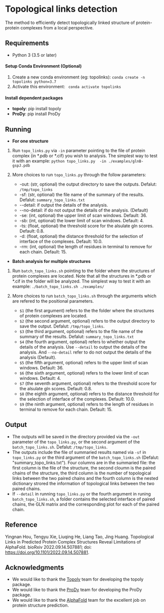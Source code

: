 # Topological links detection

The method to efficiently detect topologically linked structure of protein-protein complexes from a local perspective.

## Requirements

* Python 3 (3.5 or later)

#### Setup Conda Environment (Optional)

1. Create a new conda environment (eg: topolinks):  ```conda create -n topolinks python=3.7 ```
2. Activate this environment: ``` conda activate topolinks```

#### Install dependent packages

*   **topoly**: pip install topoly
*   **ProDy**: pip install ProDy

## Running

*  **For one structure**
  
1. Run ```topo_links.py``` via ```-in``` parameter pointing to the file of protein complex (in *.pdb or *.cif)  you wish to analysis. The simplest way to test it with an example:
   ```python topo_links.py  -in ./examples/glnB-gspJ.pdb```

2. More choices to run ```topo_links.py``` through the follow parameters:
   * -out: (str, optional) the output directory to save the outputs. Defalut: ```/tmp/topo_links```
   * -sf: (str, optional) the file name of the summary of the results. Defalut: ```summary_topo_links.txt```
   * --detail: if output the details of the analysis.
   * --no-detail: if do not output the details of the analysis. (Default)
   * -se: (int, optional) the upper limit of scan windows. Default: 36.
   * -sb: (int, optional) the lower limit of scan windows. Default: 4.
   * -ts: (float, optional) the threshold score for the alsulate gln scores. Default: 0.8.
   * -d: (float, optional) the distance threshold for the selection of interface of the complexes. Default: 10.0.
   * -rm: (int, optional) the length of residues in terminal to remove for each chain. Default: 15.

*  **Batch analysis for multiple structures**

1. Run ```batch_topo_links.sh``` pointing to the folder where the structures of protein complexes are located. Note that all the structures in  *.pdb or *.cif in the folder will be analyzed. The simplest way to test it with an example: 
  ```./batch_topo_links.sh ./examples/```

2. More choices to run ```batch_topo_links.sh``` through the arguments which are refered to the positional parameters.
   
   * ```$1``` (the first argument) refers to the  the folder where the structures of protein complexes are located.
   * ```$2``` (the second argument, optional) refers to the output directory to save the output. Defalut: ```/tmp/topo_links```.
   * ```$3``` (the third argument, optional) refers to the file name of the summary of the results. Defalut: ```summary_topo_links.txt```
   * ```$4``` (the fourth argument, optional) refers to whether output the details of the analysis. Use ```--detail``` to  output the details of the analysis. And ```--no-detail``` refer to do not output the details of the analysis (Default).
   *  ```$5``` (the fifth argument, optional) refers to the upper limit of scan windows. Default: 36.
   *  ```$6``` (the sixth argument, optional) refers to the lower limit of scan windows. Default: 4.
   *  ```$7``` (the seventh argument, optional) refers to the threshold score for the alsulate gln scores. Default: 0.8.
   *  ```$8``` (the eighth argument, optional) refers to the distance threshold for the selection of interface of the complexes. Default: 10.0.
   *  ```$9``` (the ninth argument, optional) refers to the length of residues in terminal to remove for each chain. Default: 15.


## Output

* The outputs will be saved in the directory provided via the ```-out``` parameter of the ```topo_links.py```, or the second argument of the ```batch_topo_links.sh```. Defalut: ```/tmp/topo_links```.
* The outputs include the file of summaried results named via ```-sf``` in ```topo_links.py``` or  the third argument of the ```batch_topo_links.sh``` (Defalut: "summary_topo_links.txt"). Four columns are in the summaried file: the first column is the file of the structure, the second cloumn is the paired chains of the structure, the third column is the number of topological links between the two paired chains and the fourth column is the nested dictionary strored the information of topological links between the two paired chains.
* If ```--detail``` in running ```topo_links.py``` or the fourth argument in runing ```batch_topo_links.sh```, a folder contains the selected interface of paired chains, the GLN matrix and the corresponding plot for each of the paired chain.



## Reference

Yingnan Hou, Tengyu Xie, Liuqing He, Liang Tao, Jing Huang. Topological Links in Predicted Protein Complex Structures Reveal Limitations of AlphaFold. bioRxiv 2022.09.14.507881; doi: https://doi.org/10.1101/2022.09.14.507881.



## Acknowledgments

* We would like to thank the [Topoly](https://topoly.cent.uw.edu.pl/#) team for developing the topoly package.
* We would like to thank the [ProDy](http://prody.csb.pitt.edu/index.html) team for developing the ProDy package.
* We would like to thank the [AlphaFold](https://github.com/deepmind/alphafold) team for the excellent job on protein structure prediction.

